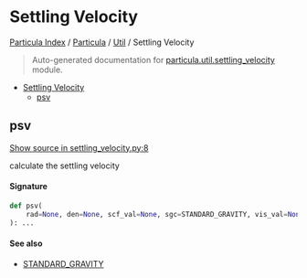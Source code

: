 # Settling Velocity

[Particula Index](../../README.md#particula-index) / [Particula](../index.md#particula) / [Util](./index.md#util) / Settling Velocity

> Auto-generated documentation for [particula.util.settling_velocity](../../../particula/util/settling_velocity.py) module.

- [Settling Velocity](#settling-velocity)
  - [psv](#psv)

## psv

[Show source in settling_velocity.py:8](../../../particula/util/settling_velocity.py#L8)

calculate the settling velocity

#### Signature

```python
def psv(
    rad=None, den=None, scf_val=None, sgc=STANDARD_GRAVITY, vis_val=None, **kwargs
): ...
```

#### See also

- [STANDARD_GRAVITY](../constants.md#standard_gravity)